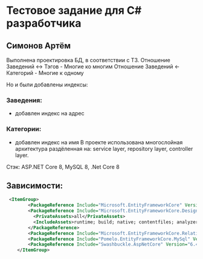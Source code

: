 # Тестовое задание для С# разработчика
## Симонов Артём

Выполнена проектировка БД, в соответствии с ТЗ.
Отношение Заведений <-> Тэгов - Многие ко многим
Отношение Заведений <- Категорий - Многие к одному 

Но и были добавлены индексы:
### Заведения:
- добавлен индекс на адрес
### Категории:
- добавлен индекс на имя
В проекте использована многослойная архитектура раздёленная на: service layer, repository layer, controller layer. 

Стэк:
ASP.NET Core 8, MySQL 8, .Net Core 8

## Зависимости:
```xml
 <ItemGroup>
        <PackageReference Include="Microsoft.EntityFrameworkCore" Version="8.0.8" />
        <PackageReference Include="Microsoft.EntityFrameworkCore.Design" Version="8.0.8">
          <PrivateAssets>all</PrivateAssets>
          <IncludeAssets>runtime; build; native; contentfiles; analyzers; buildtransitive</IncludeAssets>
        </PackageReference>
        <PackageReference Include="Microsoft.EntityFrameworkCore.Relational" Version="8.0.8" />
        <PackageReference Include="Pomelo.EntityFrameworkCore.MySql" Version="8.0.2" />
        <PackageReference Include="Swashbuckle.AspNetCore" Version="6.4.0"/>
    </ItemGroup>
```
